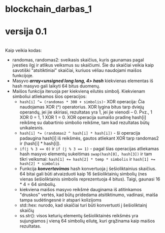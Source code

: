 # blockchain_darbas_1
# versija 0.1

<br> Kaip veikia kodas: 
* randomas, randomas2: sveikasis skaičius, kuris gaunamas pagal įvesties ilgį ir atlikus veiksmus su skaičiumi. Šie du skaičiai veikia kaip savotiški "atsitiktiniai" skaičiai, kuriuos vėliau naudojami maišos funkcijoje.
* Masyvo ***array<unsigned long long, 4> hash***  kiekvienas elementas iš hash masyvo gali laikyti 64 bitus duomenų.
* Maišos funkcija iteruoja per kiekvieną eilutės simbolį. Kiekvienam simboliui atliekamos šios operacijos: 
  * ``` hash[i] ^= (randomas * 300 + simbolis) ```- XOR operacija: Čia naudojamas XOR (^) operatorius. XOR lygina bitus tarp dviejų operandų, jei jie skiriasi, rezultatas yra 1, jei jie vienodi – 0. Pvz., 1 XOR 0 = 1, 1 XOR 1 = 0. XOR operacija sumaišo pradinę hash[i] reikšmę su dabartinio simbolio reikšme, tam kad rezultatas būtų unikalesnis.
  * ```hash[i] *= (randomas2 ^ hash[i] * hash[i])``` - ši operacija padaugina hash[i] iš reikšmės, gautos atliekant XOR tarp randomas2 ir (hash[i] * hash[i]).
  * ```if(j % 3 == 0)``` ir ```if (j % 3 == 1)``` - pagal šias operacijas atliekamas hash masyvo elementų sukeitimas ```swap(hash[0], hash[3])``` ir tam tikri veiksmai: ```hash[1] += hash[2] * temp * simbolis``` ir ```hash[1] += hash[2] * simbolis```
  * Funkcija ***konvertavimas*** hash konvertuoja į šešioliktainius skaičius. 64 bitai gali būti atvaizduoti kaip 16 šešioliktainių simbolių (nes vienas šešioliktainis simbolis reprezentuoja 4 bitus). Taigi, gaunasi 16 * 4 = 64 simbolių.
  * kiekviena maišos masyvo reikšmė dauginama iš atitinkamos "druskos" vertės, kad būtų pridedama atsitiktinumo, vadinasi, maiša tampa sudėtingesnė ir atspari kolizijoms
  * std::hex: nurodo, kad skaičiai turi būti konvertuoti į šešioliktainį skaičių
  * ss.str(): visos keturių elementų šešioliktainės reikšmės yra sujungiamos į vieną 64 simbolių eilutę, kuri grąžinama kaip maišos rezultatas.
  
